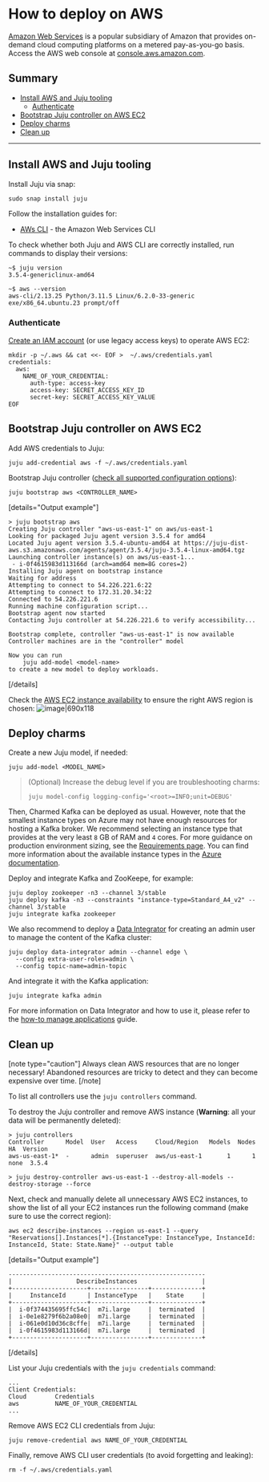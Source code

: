 # How to deploy on AWS

[Amazon Web Services](https://aws.amazon.com/) is a popular subsidiary of Amazon that provides on-demand cloud computing platforms on a metered pay-as-you-go basis. Access the AWS web console at [console.aws.amazon.com](https://console.aws.amazon.com/).

## Summary

* [Install AWS and Juju tooling](#install-aws-and-juju-tooling)
  * [Authenticate](#authenticate)
* [Bootstrap Juju controller on AWS EC2](#bootstrap-juju-controller-on-aws-ec2)
* [Deploy charms](#deploy-charms)
* [Clean up](#clean-up)

---

## Install AWS and Juju tooling

Install Juju via snap:

```shell
sudo snap install juju
```

Follow the installation guides for:
* [AWs CLI](https://docs.aws.amazon.com/cli/latest/userguide/getting-started-install.html) - the Amazon Web Services CLI

To check whether both Juju and AWS CLI are correctly installed, run commands to display their versions:

```console
~$ juju version
3.5.4-genericlinux-amd64

~$ aws --version
aws-cli/2.13.25 Python/3.11.5 Linux/6.2.0-33-generic exe/x86_64.ubuntu.23 prompt/off
```

### Authenticate

[Create an IAM account](https://docs.aws.amazon.com/eks/latest/userguide/getting-started-console.html) (or use legacy access keys) to operate AWS EC2:
```shell
mkdir -p ~/.aws && cat <<- EOF >  ~/.aws/credentials.yaml
credentials:
  aws:
    NAME_OF_YOUR_CREDENTIAL:
      auth-type: access-key
      access-key: SECRET_ACCESS_KEY_ID
      secret-key: SECRET_ACCESS_KEY_VALUE
EOF
```

<!--- TODO, teach Juju to use `aws configure` format:
```shell
~$ aws configure
AWS Access Key ID [None]: SECRET_ACCESS_KEY_ID
AWS Secret Access Key [None]: SECRET_ACCESS_KEY_VALUE
Default region name [None]: eu-west-3
Default output format [None]:
```
Check AWS credentials:
```shell
~$ aws sts get-caller-identity
{
    "UserId": "1234567890",
    "Account": "1234567890",
    "Arn": "arn:aws:iam::1234567890:root"
}
```
--->

## Bootstrap Juju controller on AWS EC2

Add AWS credentials to Juju:

```shell
juju add-credential aws -f ~/.aws/credentials.yaml
```

Bootstrap Juju controller ([check all supported configuration options](https://juju.is/docs/juju/amazon-ec2)):

```shell
juju bootstrap aws <CONTROLLER_NAME>
```

[details="Output example"]
```shell
> juju bootstrap aws
Creating Juju controller "aws-us-east-1" on aws/us-east-1
Looking for packaged Juju agent version 3.5.4 for amd64
Located Juju agent version 3.5.4-ubuntu-amd64 at https://juju-dist-aws.s3.amazonaws.com/agents/agent/3.5.4/juju-3.5.4-linux-amd64.tgz
Launching controller instance(s) on aws/us-east-1...
 - i-0f4615983d113166d (arch=amd64 mem=8G cores=2)           
Installing Juju agent on bootstrap instance
Waiting for address
Attempting to connect to 54.226.221.6:22
Attempting to connect to 172.31.20.34:22
Connected to 54.226.221.6
Running machine configuration script...
Bootstrap agent now started
Contacting Juju controller at 54.226.221.6 to verify accessibility...

Bootstrap complete, controller "aws-us-east-1" is now available
Controller machines are in the "controller" model

Now you can run
	juju add-model <model-name>
to create a new model to deploy workloads.
```
[/details]

Check the [AWS EC2 instance availability](https://us-east-1.console.aws.amazon.com/ec2/home?region=us-east-1#Instances:instanceState=running) to ensure the right AWS region is chosen:
![image|690x118](upload://putAO5NyHdaeWE6jXI8X1hZHTYv.png)

## Deploy charms

Create a new Juju model, if needed:

```shell
juju add-model <MODEL_NAME>
```
> (Optional) Increase the debug level if you are troubleshooting charms:
> ```shell
> juju model-config logging-config='<root>=INFO;unit=DEBUG'
> ```

Then, Charmed Kafka can be deployed as usual. However, note that the smallest instance types on Azure may not have enough resources for hosting 
a Kafka broker. We recommend selecting an instance type that provides at the very least `8` GB of RAM and `4` cores.
For more guidance on production environment sizing, see the [Requirements page](/t/charmed-kafka-reference-requirements/10563).
You can find more information about the available instance types in the [Azure documentation](https://learn.microsoft.com/en-us/azure/virtual-machines/sizes/overview).

Deploy and integrate Kafka and ZooKeepe, for example:

```shell
juju deploy zookeeper -n3 --channel 3/stable
juju deploy kafka -n3 --constraints "instance-type=Standard_A4_v2" --channel 3/stable
juju integrate kafka zookeeper
```

We also recommend to deploy a [Data Integrator](https://charmhub.io/data-integrator) for creating an admin user to manage the content of the Kafka cluster:

```shell
juju deploy data-integrator admin --channel edge \
  --config extra-user-roles=admin \
  --config topic-name=admin-topic
```

And integrate it with the Kafka application:

```shell
juju integrate kafka admin
```

For more information on Data Integrator and how to use it, please refer to the [how-to manage applications](/t/charmed-kafka-how-to-manage-app/10285) guide.

## Clean up

[note type="caution"]
Always clean AWS resources that are no longer necessary! Abandoned resources are tricky to detect and they can become expensive over time.
[/note]

To list all controllers use the `juju controllers` command.

To destroy the Juju controller and remove AWS instance (**Warning**: all your data will be permanently deleted):

```shell
> juju controllers
Controller      Model  User   Access     Cloud/Region   Models  Nodes    HA  Version
aws-us-east-1*  -      admin  superuser  aws/us-east-1       1      1  none  3.5.4  

> juju destroy-controller aws-us-east-1 --destroy-all-models --destroy-storage --force
```

Next, check and manually delete all unnecessary AWS EC2 instances, to show the list of all your EC2 instances run the following command (make sure to use the correct region):
 
```shell
aws ec2 describe-instances --region us-east-1 --query "Reservations[].Instances[*].{InstanceType: InstanceType, InstanceId: InstanceId, State: State.Name}" --output table
```

[details="Output example"]
```shell
-------------------------------------------------------
|                  DescribeInstances                  |
+---------------------+----------------+--------------+
|     InstanceId      | InstanceType   |    State     |
+---------------------+----------------+--------------+
|  i-0f374435695ffc54c|  m7i.large     |  terminated  |
|  i-0e1e8279f6b2a08e0|  m7i.large     |  terminated  |
|  i-061e0d10d36c8cffe|  m7i.large     |  terminated  |
|  i-0f4615983d113166d|  m7i.large     |  terminated  |
+---------------------+----------------+--------------+
```
[/details]

List your Juju credentials with the `juju credentials` command:

```shell
...
Client Credentials:
Cloud        Credentials
aws          NAME_OF_YOUR_CREDENTIAL
...
```
Remove AWS EC2 CLI credentials from Juju:

```shell
juju remove-credential aws NAME_OF_YOUR_CREDENTIAL
```

Finally, remove AWS CLI user credentials (to avoid forgetting and leaking):

```shell
rm -f ~/.aws/credentials.yaml
```
